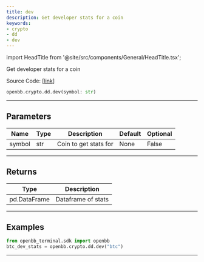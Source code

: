 ```yaml
---
title: dev
description: Get developer stats for a coin
keywords:
- crypto
- dd
- dev
---
```


import HeadTitle from '@site/src/components/General/HeadTitle.tsx';

<HeadTitle title="crypto.dd.dev - Reference | OpenBB SDK Docs" />

Get developer stats for a coin

Source Code: [[link](https://github.com/OpenBB-finance/OpenBBTerminal/tree/main/openbb_terminal/cryptocurrency/due_diligence/sdk_helper.py#L10)]

```python wordwrap
openbb.crypto.dd.dev(symbol: str)
```

---

## Parameters

| Name | Type | Description | Default | Optional |
| ---- | ---- | ----------- | ------- | -------- |
| symbol | str | Coin to get stats for | None | False |


---

## Returns

| Type | Description |
| ---- | ----------- |
| pd.DataFrame | Dataframe of stats |
---

## Examples

```python
from openbb_terminal.sdk import openbb
btc_dev_stats = openbb.crypto.dd.dev("btc")
```

---

